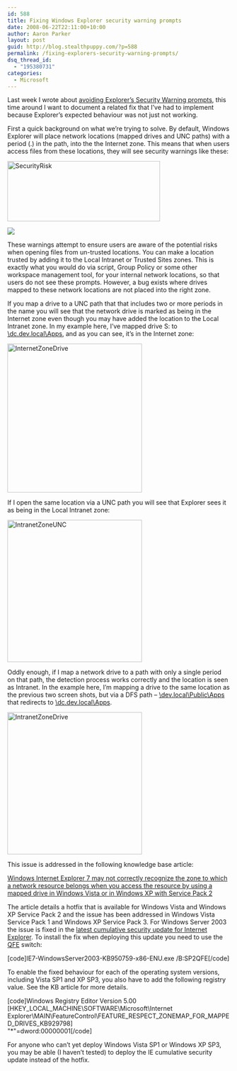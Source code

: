 ```yaml
---
id: 588
title: Fixing Windows Explorer security warning prompts
date: 2008-06-22T22:11:00+10:00
author: Aaron Parker
layout: post
guid: http://blog.stealthpuppy.com/?p=588
permalink: /fixing-explorers-security-warning-prompts/
dsq_thread_id:
  - "195380731"
categories:
  - Microsoft
---
```

Last week I wrote about [avoiding Explorer&#8217;s Security Warning prompts](http://stealthpuppy.com/windows/avoiding-explorers-security-warning-prompts), this time around I want to document a related fix that I&#8217;ve had to implement because Explorer&#8217;s expected behaviour was not just not working.

First a quick background on what we&#8217;re trying to solve. By default, Windows Explorer will place network locations (mapped drives and UNC paths) with a period (.) in the path, into the the Internet zone. This means that when users access files from these locations, they will see security warnings like these:

<img src="http://stealthpuppy.com/wp-content/uploads/2008/06/securityrisk.png" border="0" alt="SecurityRisk" width="345" height="136" /> 

![](http://stealthpuppy.com/wp-content/uploads/2008/06/securitywarning.png) 

These warnings attempt to ensure users are aware of the potential risks when opening files from un-trusted locations. You can make a location trusted by adding it to the Local Intranet or Trusted Sites zones. This is exactly what you would do via script, Group Policy or some other workspace management tool, for your internal network locations, so that users do not see these prompts. However, a bug exists where drives mapped to these network locations are not placed into the right zone.

If you map a drive to a UNC path that that includes two or more periods in the name you will see that the network drive is marked as being in the Internet zone even though you may have added the location to the Local Intranet zone. In my example here, I&#8217;ve mapped drive S: to [\\dc.dev.local\Apps](file://\\dc.dev.local\Apps), and as you can see, it’s in the Internet zone:

<img src="http://stealthpuppy.com/wp-content/uploads/2008/06/internetzonedrive.png" border="0" alt="InternetZoneDrive" width="304" height="336" /> 

If I open the same location via a UNC path you will see that Explorer sees it as being in the Local Intranet zone:

<img src="http://stealthpuppy.com/wp-content/uploads/2008/06/intranetzoneunc.png" border="0" alt="IntranetZoneUNC" width="304" height="321" /> 

Oddly enough, if I map a network drive to a path with only a single period on that path, the detection process works correctly and the location is seen as Intranet. In the example here, I&#8217;m mapping a drive to the same location as the previous two screen shots, but via a DFS path &#8211; [\\dev.local\Public\Apps](file://\\dev.local\Public\Apps) that redirects to [\\dc.dev.local\Apps](file://\\dc.dev.local\Apps).

<img src="http://stealthpuppy.com/wp-content/uploads/2008/06/intranetzonedrive.png" border="0" alt="IntranetZoneDrive" width="304" height="321" /> 

This issue is addressed in the following knowledge base article:

[Windows Internet Explorer 7 may not correctly recognize the zone to which a network resource belongs when you access the resource by using a mapped drive in Windows Vista or in Windows XP with Service Pack 2](http://support.microsoft.com/kb/929798)

The article details a hotfix that is available for Windows Vista and Windows XP Service Pack 2 and the issue has been addressed in Windows Vista Service Pack 1 and Windows XP Service Pack 3. For Windows Server 2003 the issue is fixed in the [latest cumulative security update for Internet Explorer](http://www.microsoft.com/technet/security/bulletin/MS08-031.mspx). To install the fix when deploying this update you need to use the [QFE](http://searchwinit.techtarget.com/sDefinition/0,,sid1_gci753550,00.html) switch:

[code]IE7-WindowsServer2003-KB950759-x86-ENU.exe /B:SP2QFE[/code]

To enable the fixed behaviour for each of the operating system versions, including Vista SP1 and XP SP3, you also have to add the following registry value. See the KB article for more details.

[code]Windows Registry Editor Version 5.00  
[HKEY\_LOCAL\_MACHINE\SOFTWARE\Microsoft\Internet Explorer\MAIN\FeatureControl\FEATURE\_RESPECT\_ZONEMAP\_FOR\_MAPPED\_DRIVES\_KB929798]  
"*"=dword:00000001[/code]

For anyone who can’t yet deploy Windows Vista SP1 or Windows XP SP3, you may be able (I haven’t tested) to deploy the IE cumulative security update instead of the hotfix.